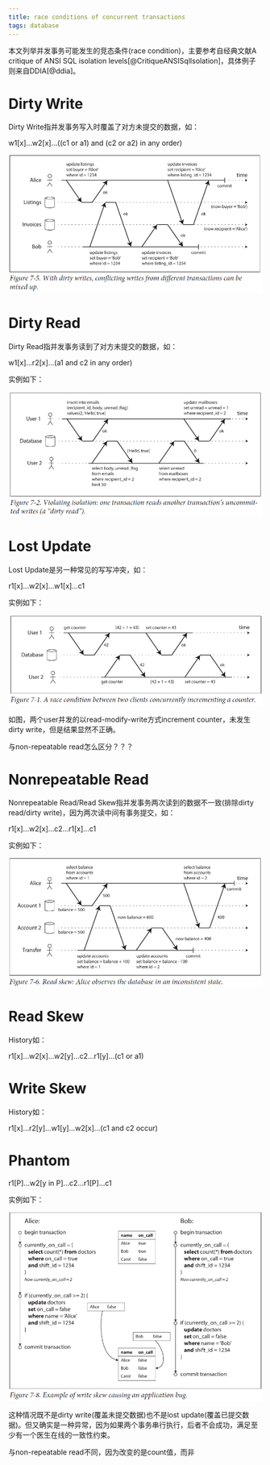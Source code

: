 ```yaml
---
title: race conditions of concurrent transactions
tags: database
---
```


本文列举并发事务可能发生的竞态条件(race condition)，主要参考自经典文献A critique of ANSI SQL isolation levels[@CritiqueANSISqlIsolation]，具体例子则来自DDIA[@ddia]。

# Dirty Write

Dirty Write指并发事务写入时覆盖了对方未提交的数据，如：

w1[x]...w2[x]...((c1 or a1) and (c2 or a2) in any order)

![](/files/dirty_write.PNG)

# Dirty Read

Dirty Read指并发事务读到了对方未提交的数据，如：

w1[x]...r2[x]...(a1 and c2 in any order)

实例如下：

![](/files/dirty_read.PNG)

# Lost Update

Lost Update是另一种常见的写写冲突，如：

r1[x]...w2[x]...w1[x]...c1

实例如下：

![](/files/lost_update.PNG)

如图，两个user并发的以read-modify-write方式increment counter，未发生dirty write，但是结果显然不正确。

与non-repeatable read怎么区分？？？

# Nonrepeatable Read

Nonrepeatable Read/Read Skew指并发事务两次读到的数据不一致(排除dirty read/dirty write)，因为两次读中间有事务提交，如：

r1[x]...w2[x]...c2...r1[x]...c1

实例如下：

![](/files/read_skew.PNG)

# Read Skew

History如：

r1[x]...w2[x]...w2[y]...c2...r1[y]...(c1 or a1)

# Write Skew 

History如：

r1[x]...r2[y]...w1[y]...w2[x]...(c1 and c2 occur)

# Phantom

r1[P]...w2[y in P]...c2...r1[P]...c1

实例如下：

![](/files/write_skew.PNG)

这种情况既不是dirty write(覆盖未提交数据)也不是lost update(覆盖已提交数据)。但又确实是一种异常，因为如果两个事务串行执行，后者不会成功，满足至少有一个医生在线的一致性约束。

与non-repeatable read不同，因为改变的是count值，而非
